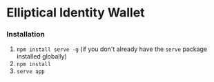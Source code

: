 # Elliptical Identity Wallet

### Installation

1. `npm install serve -g` (if you don't already have the `serve` package installed globally) 
2. `npm install`
3. `serve app`